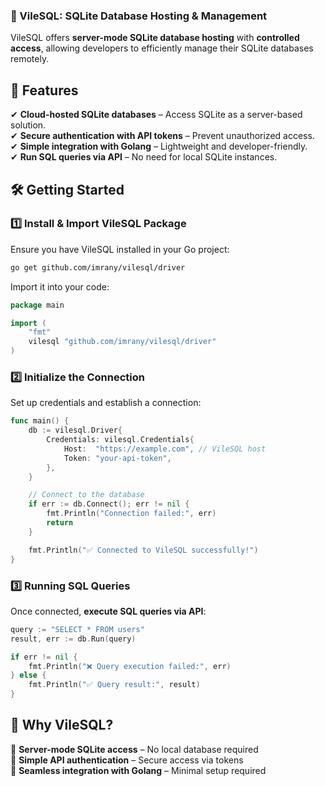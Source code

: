 ### **🚀 VileSQL: SQLite Database Hosting & Management**  
VileSQL offers **server-mode SQLite database hosting** with **controlled access**, allowing developers to efficiently manage their SQLite databases remotely.

<!-- --- -->

## **📌 Features**
✔ **Cloud-hosted SQLite databases** – Access SQLite as a server-based solution.  
✔ **Secure authentication with API tokens** – Prevent unauthorized access.  
✔ **Simple integration with Golang** – Lightweight and developer-friendly.  
✔ **Run SQL queries via API** – No need for local SQLite instances.  

<!-- --- -->

## **🛠 Getting Started**
### **1️⃣ Install & Import VileSQL Package**
Ensure you have VileSQL installed in your Go project:
```sh
go get github.com/imrany/vilesql/driver
```

Import it into your code:
```go
package main

import (
    "fmt"
    vilesql "github.com/imrany/vilesql/driver"
)
```

<!-- --- -->

### **2️⃣ Initialize the Connection**
Set up credentials and establish a connection:
```go
func main() {
    db := vilesql.Driver{
        Credentials: vilesql.Credentials{
            Host:  "https://example.com", // VileSQL host
            Token: "your-api-token",
        },
    }

    // Connect to the database
    if err := db.Connect(); err != nil {
        fmt.Println("Connection failed:", err)
        return
    }

    fmt.Println("✅ Connected to VileSQL successfully!")
}
```

<!-- --- -->

### **3️⃣ Running SQL Queries**
Once connected, **execute SQL queries via API**:
```go
query := "SELECT * FROM users"
result, err := db.Run(query)

if err != nil {
    fmt.Println("❌ Query execution failed:", err)
} else {
    fmt.Println("✅ Query result:", result)
}
```

<!-- --- -->

## **🎯 Why VileSQL?**
🔹 **Server-mode SQLite access** – No local database required  
🔹 **Simple API authentication** – Secure access via tokens  
🔹 **Seamless integration with Golang** – Minimal setup required  
